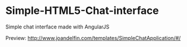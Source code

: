 # Simple-HTML5-Chat-interface
Simple chat interface made with AngularJS

Preview:
http://www.joandelfin.com/templates/SimpleChatApplication/#/
